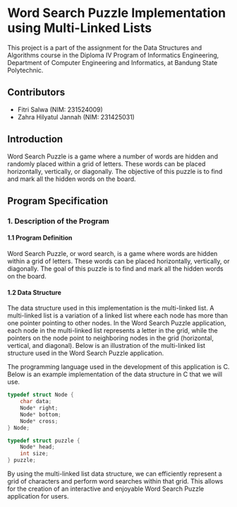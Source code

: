 # Word Search Puzzle Implementation using Multi-Linked Lists

This project is a part of the assignment for the Data Structures and Algorithms course in the Diploma IV Program of Informatics Engineering, Department of Computer Engineering and Informatics, at Bandung State Polytechnic. 

## Contributors
- Fitri Salwa (NIM: 231524009)
- Zahra Hilyatul Jannah (NIM: 231425031)

## Introduction
Word Search Puzzle is a game where a number of words are hidden and randomly placed within a grid of letters. These words can be placed horizontally, vertically, or diagonally. The objective of this puzzle is to find and mark all the hidden words on the board.

## Program Specification

### 1. Description of the Program
#### 1.1 Program Definition
Word Search Puzzle, or word search, is a game where words are hidden within a grid of letters. These words can be placed horizontally, vertically, or diagonally. The goal of this puzzle is to find and mark all the hidden words on the board.

#### 1.2 Data Structure
The data structure used in this implementation is the multi-linked list. A multi-linked list is a variation of a linked list where each node has more than one pointer pointing to other nodes. In the Word Search Puzzle application, each node in the multi-linked list represents a letter in the grid, while the pointers on the node point to neighboring nodes in the grid (horizontal, vertical, and diagonal). Below is an illustration of the multi-linked list structure used in the Word Search Puzzle application.


The programming language used in the development of this application is C. Below is an example implementation of the data structure in C that we will use.

```c
typedef struct Node {
    char data;
    Node* right;
    Node* bottom;
    Node* cross;
} Node;

typedef struct puzzle {
    Node* head;
    int size;
} puzzle;

```

By using the multi-linked list data structure, we can efficiently represent a grid of characters and perform word searches within that grid. This allows for the creation of an interactive and enjoyable Word Search Puzzle application for users.
